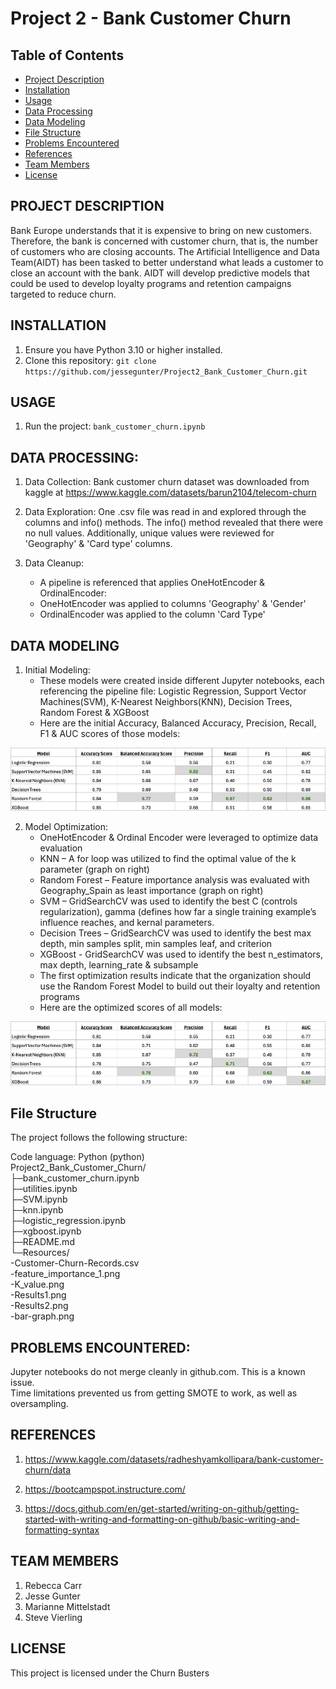 # Project 2 - Bank Customer Churn   

## Table of Contents

- [Project Description](#project-description)
- [Installation](#installation)
- [Usage](#usage)
- [Data Processing](#data-processing)
- [Data Modeling](#data-modeling)
- [File Structure](#file-structure)
- [Problems Encountered](#problems-encountered)
- [References](#references)
- [Team Members](#team-members)
- [License](#license)

## PROJECT DESCRIPTION   
 Bank Europe understands that it is expensive to bring on new customers.  Therefore, the bank is concerned with customer churn, that is, the number of customers who are closing accounts. The Artificial Intelligence and Data Team(AIDT) has been tasked to better understand what leads a customer to close an account with the bank. AIDT will develop predictive models that could be used to develop loyalty programs and retention campaigns targeted to reduce churn.   

## INSTALLATION   

1. Ensure you have Python 3.10 or higher installed.   
2. Clone this repository: `git clone https://github.com/jessegunter/Project2_Bank_Customer_Churn.git`   

## USAGE   

1. Run the project: `bank_customer_churn.ipynb`   

## DATA PROCESSING:   

1. Data Collection: Bank customer churn dataset was downloaded from kaggle at https://www.kaggle.com/datasets/barun2104/telecom-churn    

2. Data Exploration: One .csv file was read in and explored through the columns and info() methods.  The info() method revealed that there were no null values.  Additionally, unique values were reviewed for 'Geography' & 'Card type' columns.    

3. Data Cleanup:   
    - A pipeline is referenced that applies OneHotEncoder & OrdinalEncoder:   
	- OneHotEncoder was applied to columns 'Geography' & 'Gender'   
	- OrdinalEncoder was applied to the column 'Card Type'   

## DATA MODELING
1. Initial Modeling:  
    - These models were created inside different Jupyter notebooks, each referencing the pipeline file: Logistic Regression, Support Vector Machines(SVM),  K-Nearest Neighbors(KNN), Decision Trees, Random Forest & XGBoost   
    - Here are the initial Accuracy, Balanced Accuracy, Precision, Recall, F1 & AUC scores of those models:   

<p align="center">
  <img src="/Resources/Results1.png" />
</p>

2. Model Optimization:   
    - OneHotEncoder & Ordinal Encoder were leveraged to optimize data evaluation   
    - KNN – A for loop was utilized to find the optimal value of the k parameter (graph on right)   
    - Random Forest – Feature importance analysis was evaluated with Geography_Spain as least importance (graph on right)   
    - SVM – GridSearchCV was used to identify the best C (controls regularization), gamma (defines how far a single training example’s influence reaches, and kernal parameters.    
    - Decision Trees – GridSearchCV was used to identify the best max depth, min samples split, min samples leaf, and criterion    
    - XGBoost -  GridSearchCV was used to identify the best n_estimators, max depth, learning_rate & subsample
    - The first optimization results indicate that the organization should use the Random 
Forest Model to build out their loyalty and retention programs
    - Here are the optimized scores of all models:   

<p align="center">
  <img src="/Resources/Results2.png" />
</p>

## File Structure

The project follows the following structure:

Code language: Python (python)   
Project2_Bank_Customer_Churn/   
├─bank_customer_churn.ipynb   
├─utilities.ipynb   
├─SVM.ipynb   
├─knn.ipynb   
├─logistic_regression.ipynb   
├─xgboost.ipynb   
├─README.md   
└─Resources/   
  -Customer-Churn-Records.csv   
  -feature_importance_1.png   
  -K_value.png   
  -Results1.png   
  -Results2.png   
  -bar-graph.png   

## PROBLEMS ENCOUNTERED:   
Jupyter notebooks do not merge cleanly in github.com.  This is a known issue.  
Time limitations prevented us from getting SMOTE to work, as well as oversampling.

## REFERENCES   
1. https://www.kaggle.com/datasets/radheshyamkollipara/bank-customer-churn/data    

2. https://bootcampspot.instructure.com/   

3. https://docs.github.com/en/get-started/writing-on-github/getting-started-with-writing-and-formatting-on-github/basic-writing-and-formatting-syntax   

## TEAM MEMBERS   
1. Rebecca Carr   
2. Jesse Gunter   
3. Marianne Mittelstadt   
4. Steve Vierling   

## LICENSE   
This project is licensed under the Churn Busters      

